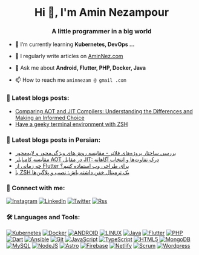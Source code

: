 ﻿<h1 align="center">Hi 👋, I'm Amin Nezampour</h1>
<h3 align="center">A little programmer in a big world</h3>

- 🌱 I’m currently learning **Kubernetes, DevOps ...**

- 📝 I regularly write articles on [AminNez.com](https://aminnez.com)

- 💬 Ask me about **Android, Flutter, PHP, Docker, Java**

- 📫 How to reach me `aminnezam @ gmail .com`

### 📕 Latest blogs posts:
<!-- BLOG-POST-LIST:START -->
- [Comparing AOT and JIT Compilers: Understanding the Differences and Making an Informed Choice](https://aminnez.com/programming-concepts/jit-vs-aot-compiler-pros-cons)
- [Have a geeky terminal environment with ZSH](https://aminnez.com/linux/zsh-the-z-shell)
<!-- BLOG-POST-LIST:END -->

### 📕 Latest blogs posts in Persian:
<!-- PERSIAN-BLOG-POST-LIST:START -->
- [بررسی ساختار پروژه‌های فلاتر - مقایسه روش‌های ویژگی‌محور و لایه‌محور](https://fa.aminnez.com/flutter/flutter-project-structure)
- [مقایسه کامپایلر AOT در مقابل JIT: درک تفاوت‌ها و انتخاب آگاهانه](https://fa.aminnez.com/programming-concepts/jit-vs-aot-compiler-pros-cons)
- [چه زمانی از Flutter برای طراحی وب استفاده کنیم؟](https://fa.aminnez.com/flutter/should-use-flutter-web)
- [با ZSH یک ترمینال خفن داشته باش: نصب و پلاگین‌ها](https://fa.aminnez.com/linux/zsh-the-z-shell)
<!-- PERSIAN-BLOG-POST-LIST:END -->

### 🔗 Connect with me:

[![Instagram](https://img.shields.io/badge/Instagram-brown.svg?style=for-the-badge&logo=Instagram&logoColor=white)](https://instagram.com/aminnezampour)
[![LinkedIn](https://img.shields.io/badge/LinkedIn-%230077B5.svg?style=for-the-badge&logo=linkedin&logoColor=white)](https://linkedin.com/in/nezampour)
[![Twitter](https://img.shields.io/badge/Twitter-%231DA1F2.svg?style=for-the-badge&logo=Twitter&logoColor=white)](https://twitter.com/nezampour)
[![Rss](https://img.shields.io/badge/Rss-orange.svg?style=for-the-badge&logo=rss&logoColor=white)](https://aminnez.com/rss)

### 🛠️ Languages and Tools:

[![Kubernetes](https://img.shields.io/badge/kubernetes-%23326ce5.svg?style=flat-square&logo=kubernetes&logoColor=white)](https://kubernetes.io/)
[![Docker](https://img.shields.io/badge/docker-%230db7ed.svg?style=flat-square&logo=docker&logoColor=white)](https://www.docker.com/)
[![ANDROID](https://img.shields.io/badge/android-%2320232a.svg?style=flat-square&logo=android&logoColor=%a4c639)](https://developer.android.com/)
[![LINUX](https://img.shields.io/badge/Linux-FCC624?style=flat-square&logo=linux&logoColor=black)](https://www.linux.org/)
[![Java](https://img.shields.io/badge/java-%23ED8B00.svg?style=flat-square&logo=java&logoColor=white)](https://www.java.com/)
[![Flutter](https://img.shields.io/badge/Flutter-%2302569B.svg?style=flat-square&logo=Flutter&logoColor=white)](https://flutter.dev/)
[![PHP](https://img.shields.io/badge/php-%23777BB4.svg?style=flat-square&logo=php&logoColor=white)](https://www.php.net/)
[![Dart](https://img.shields.io/badge/dart-%230175C2.svg?style=flat-square&logo=dart&logoColor=white)](https://dart.dev/)
[![Ansible](https://img.shields.io/badge/ansible-%231A1918.svg?style=flat-square&logo=ansible&logoColor=white)](https://www.ansible.com/)
[![Git](https://img.shields.io/badge/Git-%23E34F26.svg?style=flat-square&logo=git&logoColor=white)](https://git-scm.com/)
[![JavaScript](https://img.shields.io/badge/javascript-%23323330.svg?style=flat-square&logo=javascript&logoColor=%23F7DF1E)](https://developer.mozilla.org/en-US/docs/Web/JavaScript)
[![TypeScript](https://img.shields.io/badge/typescript-%23007ACC.svg?style=flat-square&logo=typescript&logoColor=white)](https://www.typescriptlang.org/)
[![HTML5](https://img.shields.io/badge/html5-%23E34F26.svg?style=flat-square&logo=html5&logoColor=white)](https://www.w3.org/html/)
[![MongoDB](https://img.shields.io/badge/MongoDB-%234ea94b.svg?style=flat-square&logo=mongodb&logoColor=white)](https://www.mongodb.com/)
[![MySQL](https://img.shields.io/badge/mysql-%2300f.svg?style=flat-square&logo=mysql&logoColor=white)](https://www.mysql.com/)
[![NodeJS](https://img.shields.io/badge/node.js-green?style=flat-square&logo=node.js&logoColor=white)](https://nodejs.org/)
[![Astro](https://img.shields.io/badge/Astro-%23E34F26.svg?style=flat-square&logo=astro&logoColor=white)](https://astro.build)
[![Firebase](https://img.shields.io/badge/firebase-%23039BE5.svg?style=flat-square&logo=firebase)](https://firebase.google.com/)
[![Netlify](https://img.shields.io/badge/netlify-%23000000.svg?style=flat-square&logo=netlify&logoColor=#00C7B7)](https://netlify.com/)
[![Scrum](https://img.shields.io/badge/Scrum-%230A0FFF.svg?style=flat-square&logo=scrum&logoColor=white)](https://www.scrum.org/)
[![Wordpress](https://img.shields.io/badge/Wordpress-white.svg?style=flat-square&logo=wordpress&logoColor=black)](https://wordpress.com)
